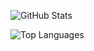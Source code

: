 ![GitHub Stats](https://github-readme-stats.vercel.app/api?username=Stefanalesi&show_icons=true&theme=radical)

![Top Languages](https://github-readme-stats.vercel.app/api/top-langs/?username=Stefanalesi&layout=compact&theme=radical)
